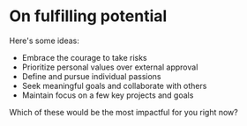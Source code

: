 # On fulfilling potential

Here's some ideas:

- Embrace the courage to take risks
- Prioritize personal values over external approval
- Define and pursue individual passions
- Seek meaningful goals and collaborate with others
- Maintain focus on a few key projects and goals

Which of these would be the most impactful for you right now?
